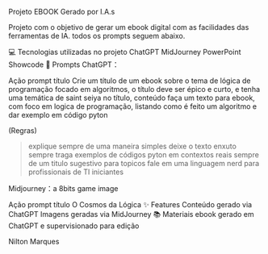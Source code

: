 Projeto EBOOK Gerado por I.A.s

Projeto com o objetivo de gerar um ebook digital com as facilidades das ferramentas de IA. todos os prompts seguem abaixo.

💻 Tecnologias utilizadas no projeto
ChatGPT
MidJourney
PowerPoint
Showcode
🧠 Prompts
ChatGPT：

Ação	prompt
título	Crie um título de um ebook sobre o tema de lógica de programação focado em algoritmos, o título deve ser épico e curto, e tenha uma temática de saint seiya no título, conteúdo	faça um texto para ebook, com foco em logica de programação, listando como é feito um algoritmo e dar exemplo em código pyton

(Regras)
>explique sempre de uma maneira simples
>deixe o texto enxuto
>sempre traga exemplos de códigos pyton em contextos reais
>sempre de um titulo sugestivo para topicos
>fale em uma linguagem nerd para profissionais de TI iniciantes

Midjourney：a 8bits game image

Ação	prompt
título	O Cosmos da Lógica
✨ Features
Conteúdo gerado via ChatGPT
Imagens geradas via MidJourney
📚 Materiais
ebook gerado em ChatGPT e supervisionado para edição


   Nilton Marques
